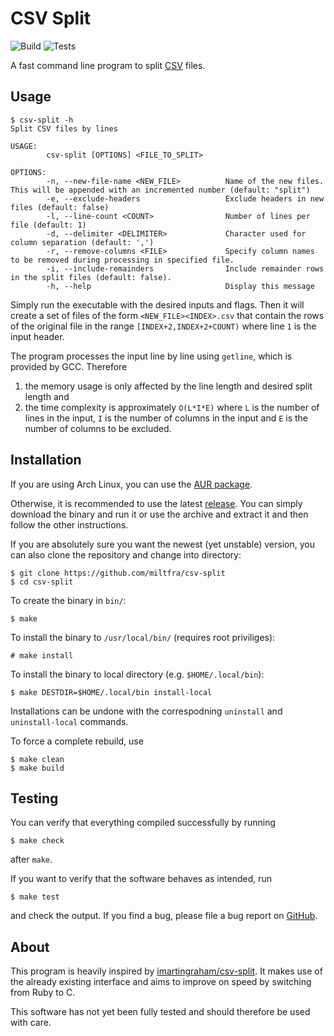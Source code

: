 # CSV Split
![Build](https://github.com/MiltFra/csv-split/workflows/Build/badge.svg)
![Tests](https://github.com/MiltFra/csv-split/workflows/Tests/badge.svg)

A fast command line program to split [CSV](https://en.wikipedia.org/wiki/Comma-separated_values) files.

## Usage

```
$ csv-split -h
Split CSV files by lines

USAGE:
        csv-split [OPTIONS] <FILE_TO_SPLIT>

OPTIONS:
        -n, --new-file-name <NEW_FILE>          Name of the new files. This will be appended with an incremented number (default: "split")
        -e, --exclude-headers                   Exclude headers in new files (default: false)
        -l, --line-count <COUNT>                Number of lines per file (default: 1)
        -d, --delimiter <DELIMITER>             Character used for column separation (default: ',')
        -r, --remove-columns <FILE>             Specify column names to be removed during processing in specified file.
        -i, --include-remainders                Include remainder rows in the split files (default: false).
        -h, --help                              Display this message
```

Simply run the executable with the desired inputs and flags.
Then it will create a set of files of the form `<NEW_FILE><INDEX>.csv` that contain the 
rows of the original file in the range `[INDEX+2,INDEX+2+COUNT)` where line `1` is the input header. 

The program processes the input line by line using `getline`, which is provided by GCC. Therefore

1. the memory usage is only affected by the line length and desired split length and
2. the time complexity is approximately `O(L*I*E)` where `L` is the number of lines in the input, `I` is the number of columns in the input and `E` is the number of columns to be excluded.

## Installation

If you are using Arch Linux, you can use the [AUR package](https://aur.archlinux.org/packages/csv-split/).

Otherwise, it is recommended to use the latest [release](https://github.com/MiltFra/csv-split/releases).
You can simply download the binary and run it or use the archive and extract it and then follow the other instructions.

If you are absolutely sure you want the newest (yet unstable) version, you can also clone the repository and change into directory:

```
$ git clone https://github.com/miltfra/csv-split
$ cd csv-split
```

To create the binary in `bin/`:

```
$ make
```

To install the binary to `/usr/local/bin/` (requires root priviliges):

```
# make install
```

To install the binary to local directory (e.g. `$HOME/.local/bin`):

```
$ make DESTDIR=$HOME/.local/bin install-local
```

Installations can be undone with the correspodning `uninstall` and `uninstall-local` commands.

To force a complete rebuild, use

```
$ make clean
$ make build
```

## Testing 

You can verify that everything compiled successfully by running

```
$ make check
``` 

after `make`.

If you want to verify that the software behaves as intended, run

```
$ make test
```

and check the output. If you find a bug, please file a bug report on [GitHub](https://github.com/miltfra/csv-split).

## About 

This program is heavily inspired by [imartingraham/csv-split](https://github.com/imartingraham/csv-split). 
It makes use of the already existing interface and aims to improve on speed by switching from Ruby to C.

This software has not yet been fully tested and should therefore be used with care.
